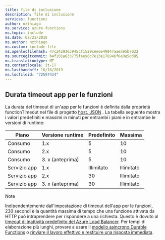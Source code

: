 ```yaml
---
title: file di inclusione
description: file di inclusione
services: functions
author: nzthiago
ms.service: azure-functions
ms.topic: include
ms.date: 02/21/2018
ms.author: nzthiago
ms.custom: include file
ms.openlocfilehash: 47c2429363945cf1529cee6e49947aaea95b7022
ms.sourcegitcommit: b4f201a633775fee96c7e13e176946f6e0e5dd85
ms.translationtype: MT
ms.contentlocale: it-IT
ms.lasthandoff: 10/18/2019
ms.locfileid: "72597434"
---
```

## <a name="timeout"></a>Durata timeout app per le funzioni 

La durata del timeout di un'app per le funzioni è definita dalla proprietà functionTimeout nel file di progetto [host. JSON](../articles/azure-functions/functions-host-json.md#functiontimeout) . La tabella seguente mostra i valori predefiniti e massimi in minuti per entrambi i piani e in entrambe le versioni di runtime:

| Piano | Versione runtime | Predefinito | Massima |
|------|---------|---------|---------|
| Consumo | 1.x | 5 | 10 |
| Consumo | 2.x | 5 | 10 |
| Consumo | 3. x (anteprima) | 5 | 10 |
| Servizio app | 1.x | Illimitato | Illimitato |
| Servizio app | 2.x | 30 | Illimitato |
| Servizio app | 3. x (anteprima) | 30 | Illimitato |

> [!NOTE] 
> Indipendentemente dall'impostazione di timeout dell'app per le funzioni, 230 secondi è la quantità massima di tempo che una funzione attivata da HTTP può intraprendere per rispondere a una richiesta. Questo è dovuto al [timeout di inattività predefinito del Azure Load Balancer](../articles/app-service/faq-availability-performance-application-issues.md#why-does-my-request-time-out-after-230-seconds). Per tempi di elaborazione più lunghi, provare a usare il [modello asincrono Durable Functions](../articles/azure-functions/durable/durable-functions-overview.md#async-http) o [rinviare il lavoro effettivo e restituire una risposta immediata](../articles/azure-functions/functions-best-practices.md#avoid-long-running-functions).
